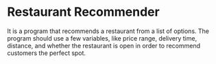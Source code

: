 # Restaurant Recommender

It is a program that recommends a restaurant from a list of options. The program should use a few variables, like price range, delivery time, distance, and whether the restaurant is open in order to recommend customers the perfect spot.
